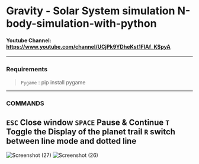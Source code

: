 # Gravity - Solar System simulation N-body-simulation-with-python

#### Youtube Channel: https://www.youtube.com/channel/UCjPk9YDheKst1FlAf_KSpyA
---
### Requirements
> `Pygame` : pip install pygame
---
### COMMANDS
`ESC` Close window
`SPACE` Pause & Continue
`T` Toggle the Display of the planet trail
`R` switch between line mode and dotted line
--- 
![Screenshot (27)](https://user-images.githubusercontent.com/48150537/129450307-7ffc5d4f-fb52-4191-b8a8-b42976cc0605.png)
![Screenshot (26)](https://user-images.githubusercontent.com/48150537/129450225-d1720bb7-9d29-48a2-81f8-925d46cf8de3.png)


